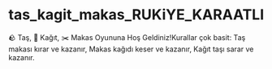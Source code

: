 # tas_kagit_makas_RUKiYE_KARAATLI
🪨 Taş, 📄 Kağıt, ✂️ Makas Oyununa Hoş Geldiniz!Kurallar çok basit: Taş makası kırar ve kazanır, Makas kağıdı keser ve kazanır, Kağıt taşı sarar ve kazanır.
